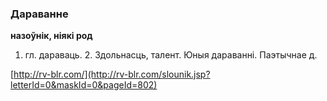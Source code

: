 ### Дараванне
**назоўнік, ніякі род**

1. гл. дараваць. 2. Здольнасць, талент. Юныя дараванні. Паэтычнае д.

<a rel="author">[http://rv-blr.com/](http://rv-blr.com/slounik.jsp?letterId=0&maskId=0&pageId=802)</a>

